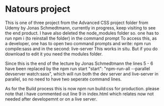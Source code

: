 # Natours project 
This is one of three project from the Advanced CSS project folder from Udemy by Jonas Schmedtmann,
currently in progress, keep visiting to see the end product.
I have also deleted the node_modules folder so. one has to run npm i (to reinstall the folder) in the command prompt
To access this, as a developer, one has to open two command prompts and write: npm run compile:sass
and in the second: live-server
This works in situ. But if you do download to edit it you need the modules folder.

Since this is the end of the lecture by Jonas Schmedtmann the lines 5 - 6 have been replaced by the 
npm run start "start": "npm-run-all --parallel devserver watch:sass", which will run both the dev server and live-server in parallel, so no need to have two seperate command lines. 

As for the Build process this is now npm run build:css for production. please note that i have commented out line 9 in index.html which relates  <link rel="stylesheet" href="css/icon-font.css">  now not needed after developemnt or on a live server.
